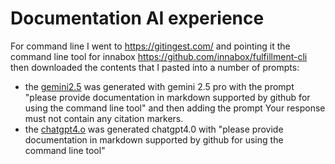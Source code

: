 # Documentation AI experience

For command line I went to https://gitingest.com/ and pointing it the command line tool for innabox https://github.com/innabox/fulfillment-cli then downloaded the contents that I pasted into a number of prompts:
- the [gemini2.5](gemini2.5-nocite.md) was generated with gemini 2.5 pro with the prompt "please provide documentation in markdown supported by github for using the command line tool" and then adding the prompt Your response must not contain any citation markers.
- the [chatgpt4.o](chatgpt-try1.md) was generated chatgpt4.0 with "please provide documentation in markdown supported by github for using the command line tool"

